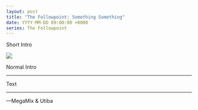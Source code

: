 ```yaml
---
layout: post
title: "The Followpoint: Something Something"
date: YYYY-MM-DD 09:00:00 +0000
series: The Followpoint
---
```


Short Intro

![](/wiki/shared/news/YYYY-MM-DD-medal-completion/banner.jpg)

Normal Intro

---

Text

---

—MegaMix & Utiba